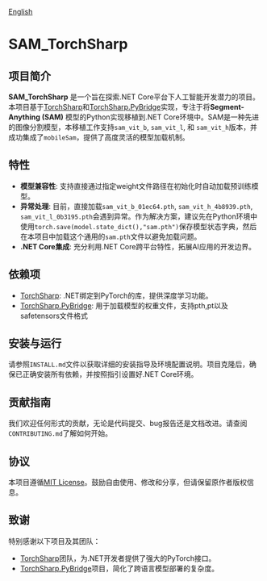 [English](README.md)
# SAM_TorchSharp

## 项目简介

**SAM_TorchSharp** 是一个旨在探索.NET Core平台下人工智能开发潜力的项目。本项目基于[TorchSharp](https://github.com/dotnet/TorchSharp)和[TorchSharp.PyBridge](https://github.com/sha/未完成链接)实现，专注于将**Segment-Anything (SAM)** 模型的Python实现移植到.NET Core环境中。SAM是一种先进的图像分割模型，本移植工作支持`sam_vit_b`, `sam_vit_l`, 和 `sam_vit_h`版本，并成功集成了`mobileSam`，提供了高度灵活的模型加载机制。

## 特性

- **模型兼容性**: 支持直接通过指定weight文件路径在初始化时自动加载预训练模型。
- **异常处理**: 目前，直接加载`sam_vit_b_01ec64.pth`, `sam_vit_h_4b8939.pth`, `sam_vit_l_0b3195.pth`会遇到异常。作为解决方案，建议先在Python环境中使用`torch.save(model.state_dict(),"sam.pth")`保存模型状态字典，然后在本项目中加载这个通用的`sam.pth`文件以避免加载问题。
- **.NET Core集成**: 充分利用.NET Core跨平台特性，拓展AI应用的开发边界。

## 依赖项

- [TorchSharp](https://github.com/dotnet/TorchSharp): .NET绑定到PyTorch的库，提供深度学习功能。
- [TorchSharp.PyBridge](https://github.com/shaltielshmid/TorchSharp.PyBridge): 用于加载模型的权重文件，支持pth,pt以及safetensors文件格式

## 安装与运行

请参照`INSTALL.md`文件以获取详细的安装指导及环境配置说明。项目克隆后，确保已正确安装所有依赖，并按照指引设置好.NET Core环境。

## 贡献指南

我们欢迎任何形式的贡献，无论是代码提交、bug报告还是文档改进。请查阅`CONTRIBUTING.md`了解如何开始。

## 协议

本项目遵循[MIT License](LICENSE)。鼓励自由使用、修改和分享，但请保留原作者版权信息。

## 致谢

特别感谢以下项目及其团队：
- [TorchSharp](https://github.com/dotnet/TorchSharp)团队，为.NET开发者提供了强大的PyTorch接口。
- [TorchSharp.PyBridge](https://github.com/shaltielshmid/TorchSharp.PyBridge)项目，简化了跨语言模型部署的复杂度。
